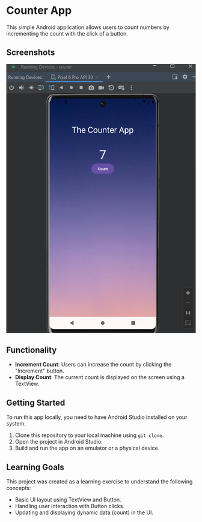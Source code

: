 # Counter App

This simple Android application allows users to count numbers by incrementing the count with the click of a button.


## Screenshots

![Output Image](output.png)


## Functionality

- **Increment Count**: Users can increase the count by clicking the "Increment" button.
- **Display Count**: The current count is displayed on the screen using a TextView.

## Getting Started

To run this app locally, you need to have Android Studio installed on your system.

1. Clone this repository to your local machine using `git clone`.
2. Open the project in Android Studio.
3. Build and run the app on an emulator or a physical device.

## Learning Goals

This project was created as a learning exercise to understand the following concepts:

- Basic UI layout using TextView and Button.
- Handling user interaction with Button clicks.
- Updating and displaying dynamic data (count) in the UI.

